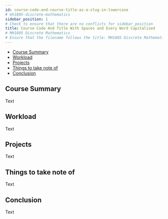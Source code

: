 ```yaml
---
id: course-code-and-course-title-as-a-slug-in-lowercase
# mh1805-discrete-mathematics
sidebar_position: 1
# Check to ensure that there are no conflicts for sidebar_position
title: Course Code And Title With Spaces and Every Word Capitalised
# MH1805 Discrete Mathematics
# Ensure that the filename follows the title: MH1805 Discrete Mathematics.md
---
```


- [Course Summary](#course-summary)
- [Workload](#workload)
- [Projects](#projects)
- [Things to take note of](#things-to-take-note-of)
- [Conclusion](#conclusion)

## Course Summary

Text

## Workload

Text

## Projects

Text

## Things to take note of

Text

## Conclusion

Text
